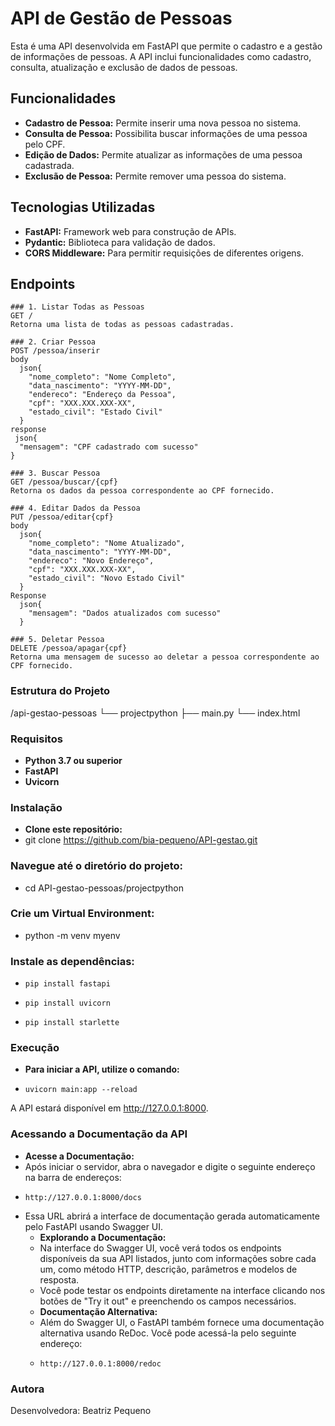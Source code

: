 # API de Gestão de Pessoas

Esta é uma API desenvolvida em FastAPI que permite o cadastro e a gestão de informações de pessoas. A API inclui funcionalidades como cadastro, consulta, atualização e exclusão de dados de pessoas.

## Funcionalidades

- **Cadastro de Pessoa:** Permite inserir uma nova pessoa no sistema.
- **Consulta de Pessoa:** Possibilita buscar informações de uma pessoa pelo CPF.
- **Edição de Dados:** Permite atualizar as informações de uma pessoa cadastrada.
- **Exclusão de Pessoa:** Permite remover uma pessoa do sistema.

## Tecnologias Utilizadas

- **FastAPI:** Framework web para construção de APIs.
- **Pydantic:** Biblioteca para validação de dados.
- **CORS Middleware:** Para permitir requisições de diferentes origens.

## Endpoints


```
### 1. Listar Todas as Pessoas
GET /
Retorna uma lista de todas as pessoas cadastradas.

### 2. Criar Pessoa
POST /pessoa/inserir
body
  json{
    "nome_completo": "Nome Completo",
    "data_nascimento": "YYYY-MM-DD",
    "endereco": "Endereço da Pessoa",
    "cpf": "XXX.XXX.XXX-XX",
    "estado_civil": "Estado Civil"
  }
response
 json{
  "mensagem": "CPF cadastrado com sucesso"
}

### 3. Buscar Pessoa
GET /pessoa/buscar/{cpf}
Retorna os dados da pessoa correspondente ao CPF fornecido.

### 4. Editar Dados da Pessoa
PUT /pessoa/editar{cpf}
body
  json{
    "nome_completo": "Nome Atualizado",
    "data_nascimento": "YYYY-MM-DD",
    "endereco": "Novo Endereço",
    "cpf": "XXX.XXX.XXX-XX",
    "estado_civil": "Novo Estado Civil"
  }
Response
  json{
    "mensagem": "Dados atualizados com sucesso"
  }

### 5. Deletar Pessoa
DELETE /pessoa/apagar{cpf}
Retorna uma mensagem de sucesso ao deletar a pessoa correspondente ao CPF fornecido.
```

### Estrutura do Projeto
/api-gestao-pessoas
└── projectpython
    ├── main.py
    └── index.html

### Requisitos
- **Python 3.7 ou superior**
- **FastAPI**
- **Uvicorn**

### Instalação
- **Clone este repositório:**
- git clone https://github.com/bia-pequeno/API-gestao.git
  
###  **Navegue até o diretório do projeto:**
- cd API-gestao-pessoas/projectpython
  
###  **Crie um Virtual Environment:**
- python -m venv myenv
  
###  **Instale as dependências:**
-     pip install fastapi
-     pip install uvicorn
-     pip install starlette

### Execução
- **Para iniciar a API, utilize o comando:**
-     uvicorn main:app --reload

A API estará disponível em http://127.0.0.1:8000.

### Acessando a Documentação da API
- **Acesse a Documentação:**
- Após iniciar o servidor, abra o navegador e digite o seguinte endereço na barra de endereços:
-     http://127.0.0.1:8000/docs
- Essa URL abrirá a interface de documentação gerada automaticamente pelo FastAPI usando Swagger UI.
  - **Explorando a Documentação:**
  - Na interface do Swagger UI, você verá todos os endpoints disponíveis da sua API listados, junto com informações sobre cada um, como método HTTP, descrição, parâmetros e modelos de resposta.
  - Você pode testar os endpoints diretamente na interface clicando nos botões de "Try it out" e preenchendo os campos necessários.
  - **Documentação Alternativa:**
  - Além do Swagger UI, o FastAPI também fornece uma documentação alternativa usando ReDoc. Você pode acessá-la pelo seguinte endereço:
  -     http://127.0.0.1:8000/redoc

    
  

### Autora
  Desenvolvedora: Beatriz Pequeno
